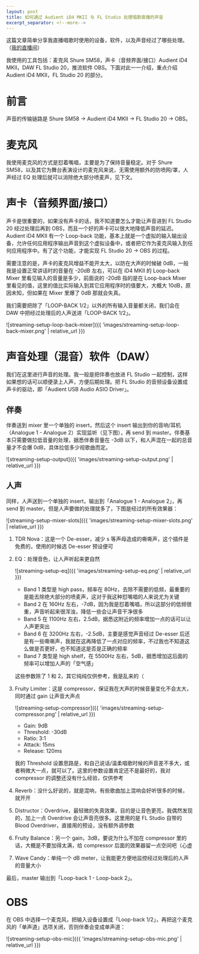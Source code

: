 ```yaml
---
layout: post
title: 如何通过 Audient iD4 MKII 与 FL Studio 处理唱歌直播的声音
excerpt_separator: <!--more-->
---
```


这篇文章简单分享我直播唱歌时使用的设备，软件，以及声音经过了哪些处理。（[我的直播间](https://live.bilibili.com/23711453)）

我使用的工具包括：麦克风 Shure SM58，声卡（音频界面/接口）Audient iD4 MKII，DAW FL Studio 20，推流软件 OBS。下面对此一一介绍，重点介绍 Audient iD4 MKII，FL Studio 20 的部分。

<!--more-->

# 前言

声音的传输链路是 Shure SM58 -> Audient iD4 MKII -> FL Studio 20 -> OBS。

# 麦克风

我使用麦克风的方式是怼着嘴唱，主要是为了保持音量稳定。对于 Shure SM58，以及其它为舞台表演设计的麦克风来说，无需使用额外的防喷网/罩，人声经过 EQ 处理后就可以消除绝大部分喷麦声，见下文。

# 声卡（音频界面/接口）

声卡是很重要的，如果没有声卡的话，我不知道要怎么才能让声音进到 FL Studio 20 经过处理后再到 OBS，而且一个好的声卡可以很大地降低声音的延迟。Audient iD4 MKII 有一个 Loop-back 功能，基本上就是一个虚拟的输入输出设备，允许任何应用程序输出声音到这个虚拟设备中，或者把它作为麦克风输入到任何应用程序中。有了这个功能，才能实现 FL Studio 20 -> OBS 的过程。

需要注意的是，声卡的麦克风增益不能开太大，以防在大声的时候破 0dB，一般我是设置正常讲话时的音量在 -20dB 左右，可以在 iD4 MKII 的 Loop-back Mixer 里看见输入的音量是多少，前面说的 -20dB 指的是在 Loop-back Mixer 里看见的值，这里的值比实际输入到其它应用程序时的值要大，大概大 10dB，原因未知，但如果在 Mixer 里爆了 0dB 那就会失真。

我们需要把除了「LOOP-BACK 1/2」以外的所有输入音量都关闭，我们会在 DAW 中把经过处理后的人声送进「LOOP-BACK 1/2」。

![streaming-setup-loop-back-mixer]({{ 'images/streaming-setup-loop-back-mixer.png' | relative_url }})

# 声音处理（混音）软件（DAW）

我们在这里进行声音的处理。我一般是把伴奏也放进 FL Studio 一起控制，这样如果想的话可以顺便录上人声，方便后期处理。把 FL Studio 的音频设备设置成声卡的驱动，即「Audient USB Audio ASIO Driver」。

## 伴奏

伴奏送到 mixer 里一个单独的 insert，然后这个 insert 输出到你的音响/耳机（Analogue 1 - Analogue 2）实现监听（见下图），再 send 到 master。伴奏基本只需要做拉低音量的处理，据悉伴奏音量在 -3dB 以下，和人声混在一起的总音量才不会爆 0dB，具体拉低多少视歌曲而定。

![streaming-setup-output]({{ 'images/streaming-setup-output.png' | relative_url }})

## 人声

同样，人声送到一个单独的 insert，输出到「Analogue 1 - Analogue 2」，再 send 到 master。但是人声要做的处理就多了，下图是经过的所有效果器：

![streaming-setup-mixer-slots]({{ 'images/streaming-setup-mixer-slots.png' | relative_url }})

1. TDR Nova：这是一个 De-esser，减少 s 等声母造成的嘶嘶声，这个插件是免费的，使用的时候选 De-esser 预设便可

2. EQ：处理音色，让人声听起来更自然

   ![streaming-setup-eq]({{ 'images/streaming-setup-eq.png' | relative_url }})
   
   * Band 1 类型是 high pass，频率在 80Hz，去除不需要的低频，最重要的是能去除绝大部分的喷麦声，这对于我这种怼嘴唱的人来说尤为关键
   * Band 2 在 160Hz 左右，-7dB，因为我是怼着嘴唱，所以这部分的低频很重，声音听起来很浑浊，降低一些会让声音干净很多
   * Band 5 在 1100Hz 左右，2.5dB，据悉这附近的频率增加一点的话可以让人声更突出
   * Band 6 在 3200Hz 左右，-2.5dB，主要是感觉声音经过 De-esser 后还是有一些嘶嘶声，我就在这再降低了一点对应的频率，不过我也不知道这么做是否更好，也不知道这是否是正确的频率
   * Band 7 类型是 high shelf，在 5500Hz 左右，5dB，据悉增加这后面的频率可以增加人声的「空气感」
   
   这些参数除了 1 和 2，其它纯纯仅供参考，我是乱来的（
   
3. Fruity Limiter：这是 compressor，保证我在大声的时候音量变化不会太大，同时通过 gain 让声音大声点

   ![streaming-setup-compressor]({{ 'images/streaming-setup-compressor.png' | relative_url }})

   * Gain: 9dB
   * Threshold: -30dB
   * Ratio: 3:1
   * Attack: 15ms
   * Release: 120ms

   我的 Threshold 设置思路是，和自己说话/温柔唱歌时候的声音差不多大，或者稍微大一点，就可以了。这里的参数设置肯定还不是最好的，我对 compressor 的调整还没有什么经验，仅供参考

4. Reverb：没什么好说的，就是混响，有些歌曲加上混响会好听很多的时候，就开开

5. Distructor：Overdrive，最轻微的失真效果，目的是让音色更亮，我偶然发现的，加上一点 Overdrive 会让声音亮很多。这里用的是 FL Studio 自带的 Blood Overdriver，直接用的预设，没有额外调参数

6. Fruity Balance：另一个 gain，3dB，要说为什么不加在 compressor 里的话，大概是不要加得太满，给 compressor 后面的效果器留一点空间吧（心虚

7. Wave Candy：单纯一个 dB meter，让我能更方便地监控经过处理后的人声的音量大小

最后，master 输出到「Loop-back 1 - Loop-back 2」。

# OBS

在 OBS 中选择一个麦克风，把输入设备设置成「Loop-back 1/2」，再把这个麦克风的「单声道」选项关闭，否则伴奏会变成单声道：

![streaming-setup-obs-mic]({{ 'images/streaming-setup-obs-mic.png' | relative_url }})